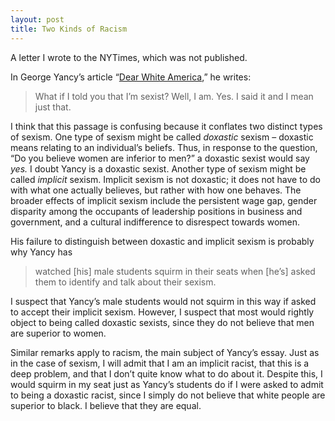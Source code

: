 ```yaml
---
layout: post
title: Two Kinds of Racism
---
```

<div class="message">
  A letter I wrote to the NYTimes, which was not published.
</div>

In George Yancy’s article “[Dear White America](http://opinionator.blogs.nytimes.com/2015/12/24/dear-white-america/),” he writes:

>What if I told you that I’m sexist? Well, I am. Yes. I said it and I mean just that.

I think that this passage is confusing because it conflates two distinct types of sexism. One type of sexism might be called *doxastic* sexism – doxastic means relating to an individual’s beliefs. Thus, in response to the question, “Do you believe women are inferior to men?” a doxastic sexist would say *yes.* I doubt Yancy is a doxastic sexist. Another type of sexism might be called *implicit* sexism. Implicit sexism is not doxastic; it does not have to do with what one actually believes, but rather with how one behaves. The broader effects of implicit sexism include the persistent wage gap, gender disparity among the occupants of leadership positions in business and government, and a cultural indifference to disrespect towards women.

His failure to distinguish between doxastic and implicit sexism is probably why Yancy has

>watched [his] male students squirm in their seats when [he’s] asked them to identify and talk about their sexism.

I suspect that Yancy’s male students would not squirm in this way if asked to accept their implicit sexism. However, I suspect that most would rightly object to being called doxastic sexists, since they do not believe that men are superior to women.

Similar remarks apply to racism, the main subject of Yancy’s essay. Just as in the case of sexism, I will admit that I am an implicit racist, that this is a deep problem, and that I don’t quite know what to do about it. Despite this, I would squirm in my seat just as Yancy’s students do if I were asked to admit to being a doxastic racist, since I simply do not believe that white people are superior to black. I believe that they are equal.

